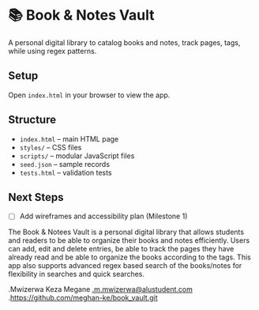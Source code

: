 # 📚 Book & Notes Vault

A personal digital library to catalog books and notes, track pages, tags, while using regex patterns.

## Setup
Open `index.html` in your browser to view the app.

## Structure
- `index.html` – main HTML page
- `styles/` – CSS files
- `scripts/` – modular JavaScript files
- `seed.json` – sample records
- `tests.html` – validation tests

## Next Steps
- [ ] Add wireframes and accessibility plan (Milestone 1)


The Book & Notees Vault is a personal digital library that allows students and readers to be able to organize their books and notes efficiently. Users can add, edit and delete entries, be able to track the pages they have already read and be able to organize the books according to the tags. This app also supports advanced regex based search of the books/notes for flexibility in searches and quick searches.

.Mwizerwa Keza Megane
.m.mwizerwa@alustudent.com
.https://github.com/meghan-ke/book_vault.git

